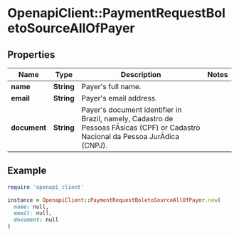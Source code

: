 # OpenapiClient::PaymentRequestBoletoSourceAllOfPayer

## Properties

| Name | Type | Description | Notes |
| ---- | ---- | ----------- | ----- |
| **name** | **String** | Payer&#39;s full name. |  |
| **email** | **String** | Payer&#39;s email address. |  |
| **document** | **String** | Payer&#39;s document identifier in Brazil, namely, Cadastro de Pessoas FÃ­sicas (CPF) or Cadastro Nacional da Pessoa JurÃ­dica (CNPJ). |  |

## Example

```ruby
require 'openapi_client'

instance = OpenapiClient::PaymentRequestBoletoSourceAllOfPayer.new(
  name: null,
  email: null,
  document: null
)
```

